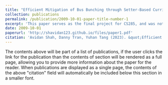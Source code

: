 ```yaml
---
title: "Efficient Mitigation of Bus Bunching through Setter-Based Curriculum Learning"
collection: publications
permalink: /publication/2009-10-01-paper-title-number-1
excerpt: 'This paper serves as the final project for CS285, and was not submitted to any conference for review'
date: 2009-10-01
paperurl: 'http://shavidan123.github.io/files/paper1.pdf'
citation: 'Avidan Shah, Danny Tran, Yuhan Tang (2023). &quot;Efficient Mitigation of Bus Bunching through Setter-Based Curriculum Learning.&quot;'
---
```


The contents above will be part of a list of publications, if the user clicks the link for the publication than the contents of section will be rendered as a full page, allowing you to provide more information about the paper for the reader. When publications are displayed as a single page, the contents of the above "citation" field will automatically be included below this section in a smaller font.

